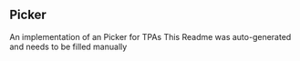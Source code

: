 ## Picker
An implementation of an Picker for TPAs
This Readme was auto-generated and needs to be filled manually

